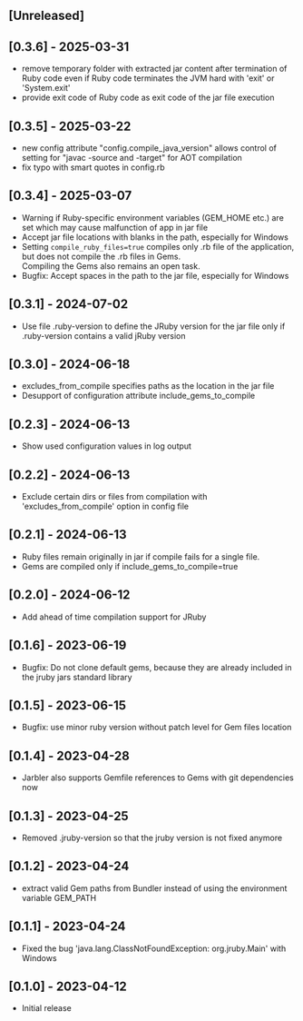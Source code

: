 ## [Unreleased]

## [0.3.6] - 2025-03-31

- remove temporary folder with extracted jar content after termination of Ruby code even if Ruby code terminates the JVM hard with 'exit' or 'System.exit'
- provide exit code of Ruby code as exit code of the jar file execution

## [0.3.5] - 2025-03-22

- new config attribute "config.compile_java_version" allows control of setting for "javac -source and -target" for AOT compilation
- fix typo with smart quotes in config.rb

## [0.3.4] - 2025-03-07

- Warning if Ruby-specific environment variables (GEM_HOME etc.) are set which may cause malfunction of  app in jar file
- Accept jar file locations with blanks in the path, especially for Windows
- Setting `compile_ruby_files=true` compiles only .rb file of the application, but does not compile the .rb files in Gems.<br/>
  Compiling the Gems also remains an open task.
- Bugfix: Accept spaces in the path to the jar file, especially for Windows

## [0.3.1] - 2024-07-02

- Use file .ruby-version to define the JRuby version for the jar file only if .ruby-version contains a valid jRuby version


## [0.3.0] - 2024-06-18

- excludes_from_compile specifies paths as the location in the jar file
- Desupport of configuration attribute include_gems_to_compile

## [0.2.3] - 2024-06-13

- Show used configuration values in log output

## [0.2.2] - 2024-06-13

- Exclude certain dirs or files from compilation with 'excludes_from_compile' option in config file

## [0.2.1] - 2024-06-13

- Ruby files remain originally in jar if compile fails for a single file. 
- Gems are compiled only if include_gems_to_compile=true

## [0.2.0] - 2024-06-12

- Add ahead of time compilation support for JRuby

## [0.1.6] - 2023-06-19

- Bugfix: Do not clone default gems, because they are already included in the jruby jars standard library

## [0.1.5] - 2023-06-15

- Bugfix: use minor ruby version without patch level for Gem files location

## [0.1.4] - 2023-04-28

- Jarbler also supports Gemfile references to Gems with git dependencies now

## [0.1.3] - 2023-04-25

- Removed .jruby-version so that the jruby version is not fixed anymore

## [0.1.2] - 2023-04-24

- extract valid Gem paths from Bundler instead of using the environment variable GEM_PATH

## [0.1.1] - 2023-04-24

- Fixed the bug 'java.lang.ClassNotFoundException: org.jruby.Main' with Windows

## [0.1.0] - 2023-04-12

- Initial release




